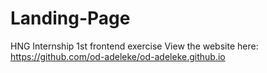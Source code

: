 # Landing-Page
HNG Internship 1st frontend exercise
View the website here:
https://github.com/od-adeleke/od-adeleke.github.io
